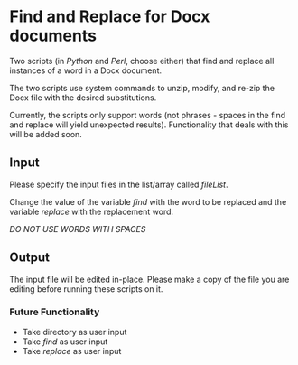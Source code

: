 # Find and Replace for Docx documents

Two scripts (in *Python* and *Perl*, choose either) that find and replace all instances
of a word in a Docx document.

The two scripts use system commands to unzip, modify, and re-zip the Docx file with the desired substitutions.

Currently, the scripts only support words (not phrases - spaces in the find and replace will yield unexpected results). Functionality that deals with this will be added soon.

## Input

Please specify the input files in the list/array called _fileList_.

Change the value of the variable _find_ with the word to be replaced and the
variable _replace_ with the replacement word.

*DO NOT USE WORDS WITH SPACES*

## Output

The input file will be edited in-place. Please make a copy of the file you are
editing before running these scripts on it.

### Future Functionality

 - Take directory as user input
 - Take _find_ as user input
 - Take _replace_ as user input
